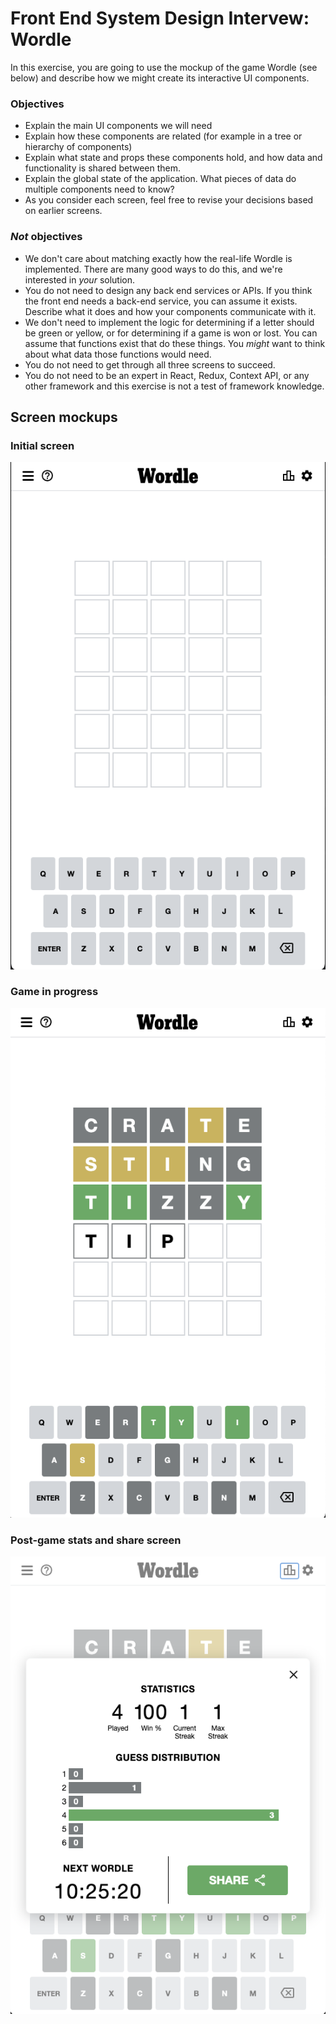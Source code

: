 # Front End System Design Intervew: Wordle

In this exercise, you are going to use the mockup of the game Wordle (see below) and describe how we might create its interactive UI components.

### Objectives
- Explain the main UI components we will need
- Explain how these components are related (for example in a tree or hierarchy of components)
- Explain what state and props these components hold, and how data and functionality is shared between them.
- Explain the global state of the application. What pieces of data do multiple components need to know?
- As you consider each screen, feel free to revise your decisions based on earlier screens.

### _Not_ objectives

- We don't care about matching exactly how the real-life Wordle is implemented. There are many good ways to do this, and we're interested in _your_ solution.
- You do not need to design any back end services or APIs. If you think the front end needs a back-end service, you can assume it exists. Describe what it does and how your components communicate with it.
- We don't need to implement the logic for determining if a letter should be green or yellow, or for determining if a game is won or lost. You can assume that functions exist that do these things. You _might_ want to think about what data those functions would need.
- You do not need to get through all three screens to succeed.
- You do not need to be an expert in React, Redux, Context API, or any other framework and this exercise is not a test of framework knowledge.


## Screen mockups
### Initial screen
![Wordle initial screen](./assets/wordle-initial.png)

### Game in progress
![Wordle in progress screen](./assets/wordle-in-progress.png)

### Post-game stats and share screen
![Wordle stats screen](./assets/wordle-stats-share.png)